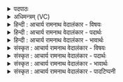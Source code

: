 <details><summary>पदपाठः</summary>

प्र꣡ति꣢꣯। अ꣣स्मै। पि꣡पी꣢꣯षते। वि꣡श्वा꣢꣯नि। वि꣣दु꣡षे꣢। भर। अरङ्गमा꣡य꣢। अ꣣रम्। गमा꣡य꣢। ज꣡ग्म꣢꣯ये। अ꣡प꣢꣯श्चादध्वने। अ꣡प꣢꣯श्चा। द꣣ध्वने। न꣡रः꣢꣯। । ३५२।
</details>

<details><summary>अधिमन्त्रम् (VC)</summary>

- इन्द्रः
- भरद्वाजो बार्हस्पत्यः
- अनुष्टुप्
- गान्धारः
- ऐन्द्रं काण्डम्
</details>

<details><summary>हिन्दी : आचार्य रामनाथ वेदालंकार - विषयः</summary>

अथ चतुर्थोऽध्यायः प्रथम मन्त्र में जगदीश्वर और आचार्य के प्रति मनुष्यों का कर्त्तव्य बताया गया है।
</details>

<details><summary>हिन्दी : आचार्य रामनाथ वेदालंकार - पदार्थः</summary>

पदार्थान्वयभाषाः -  प्रथम—जगदीश्वर के पक्ष में। हे नर ! तू (पिपीषते) तेरी मित्रता के प्यासे, (विदुषे) सर्वज्ञ (अरङ्गमाय) पर्याप्तरूप में धनादि प्राप्त करानेवाले, (जग्मये) सहायता के लिए सदा आगे बढ़नेवाले, और (नरः) मनुष्यों को (अ-पश्चा-दध्वने) पीछे न धकेलनेवाले, प्रत्युत सदा विजयार्थ आगे बढ़ने के लिए उत्साहित करनेवाले इन्द्र जगदीश्वर के लिए (विश्वानि) अपनी सब मित्रताओं को (प्रति भर) भेंट कर ॥ द्वितीय—आचार्य के पक्ष में। हे राजन् वा प्रजाजन ! तुम (पिपीषते) गुरुकुल चलाने के लिए धनादि पदार्थों के प्यासे, (अरङ्गमाय) विद्या आदि में पारंगत, (जग्मये) क्रियाशील (अ-पश्चा-दध्वने) कभी पग न हटानेवाले, किन्तु सदा आगे बढ़नेवाले (विदुषे) विद्वान् आचार्य के लिए (विश्वानि) सब उत्तम धन आदियों को, और विद्याप्रदान तथा आचार-निर्माण के लिए (नरः) प्रतिभाशाली बालकों को (प्रतिभर) सौंपो ॥१॥ इस मन्त्र में श्लेषालङ्कार है ॥१॥
</details>

<details><summary>हिन्दी : आचार्य रामनाथ वेदालंकार - भावार्थः</summary>

भावार्थभाषाः -  सब राजा-प्रजा आदि को चाहिए कि वे जगदीश्वर के साथ मित्रता करें और विद्वानों को धन, धान्य आदि से सत्कृत करके उन्हें विद्या तथा उपदेश देने के लिए निश्चित कर दें ॥१॥
</details>

<details><summary>संस्कृत : आचार्य रामनाथ वेदालंकार - विषयः</summary>

अथ चतुर्थोऽध्यायः। अथ जगदीश्वरमाचार्यं च प्रति जनानां कर्त्तव्यमाह।
</details>

<details><summary>संस्कृत : आचार्य रामनाथ वेदालंकार - पदार्थः</summary>

पदार्थान्वयभाषाः -  प्रथमः—जगदीश्वरपरः। हे मनुष्य ! त्वम् (पिपीषते) पिपासते, तव सख्यं प्राप्तुमिच्छते। पीङ् पाने दिवादिः, ततः सनि शतरि रूपम्। (विदुषे) सर्वज्ञाय, (अरङ्गमाय) अरं पर्याप्तं धनादिकं गमयति प्रापयति तस्मै, बहुधनादिवर्षकायेत्यर्थः, (जग्मये) सहायतार्थं सदैव अग्रगामिने। गत्यर्थाद् गम्लृ धातोः ‘आदृगमहनजनः किकिनौ लिट् च। अ० ३।२।१७१’ इति किः प्रत्ययः लिड्वद्भावश्च। (नरः) मनुष्यान्। नृ शब्दस्य द्वितीयाबहुवचने रूपम्। (अपश्चादध्वने२) न पश्चा पश्चात् दध्यति प्रेरयतीति तस्मै, सर्वदा विजयार्थं अग्रे गन्तुं समुत्साहयते इत्यर्थः, इन्द्राय जगदीश्वराय। दध्यति गतिकर्मा। निघं० २।१४, तत्र ‘दध्यति’ इत्यपि पाठान्तरम्। पश्चा इति ‘पश्च पश्चा च छन्दसि। अ० ५।३।३३’ इति पश्चादर्थे निपात्यते। (विश्वानि) सर्वाणि स्वकीयानि सख्यानि (प्रति भर) समर्पय, उपायनीकुरु। अथ द्वितीयः—आचार्यपरः। हे राजन् प्रजाजन वा ! त्वम् (पिपीषते) गुरुकुलस्य सञ्चालनाय धनादीनां पिपासते, (अरङ्गमाय३) विद्यादेः पर्याप्तं पारङ्गताय, (जग्मये) क्रियाशीलाय (अ-पश्चा-दध्वने) कदापि पश्चात् पदं न निदधानाय, किन्तु सदैव अग्रेसराय (विदुषे) विद्वद्वराय आचार्याय (विश्वानि) सर्वाण्युत्तमानि धनादीनि, विद्याप्रदानायाचारनिर्माणाय च (नरः) नॄंश्च, प्रतिभाशालिनो बालकांश्चेत्यर्थः (प्रतिभर) समर्पय ॥१॥४ अत्र श्लेषालङ्कारः ॥१॥
</details>

<details><summary>संस्कृत : आचार्य रामनाथ वेदालंकार - भावार्थः</summary>

भावार्थभाषाः -  सर्वै राजप्रजादिभिर्जगदीश्वरेण सख्यं योजनीयम्, विद्वांसश्च धनधान्यादिना सत्कृत्य विद्योपदेशप्रदानाय निश्चिन्ताः कर्त्तव्याः ॥१॥
</details>

<details><summary>संस्कृत : आचार्य रामनाथ वेदालंकार - पादटिप्पनी</summary>

टिप्पणी:   १. ऋ० ६।४२।१ ‘अपश्चाद्दध्वने नरे’ इति पाठः। साम० १४४०। २. क्वचित्तु ‘अपश्चादध्वने’ इति पाठः। तद् दध्यते रूपम्। अर्थस्तु स एव। ३. (अरङ्गमाय) यो विद्याया अरं पारं गच्छति तस्मै—इति ऋ० ६।४२।१ भाष्ये द०। ४. ऋग्भाष्ये दयानन्दर्षिर्मन्त्रमेतं विद्वत्पक्षे व्याख्यातवान्।
</details>